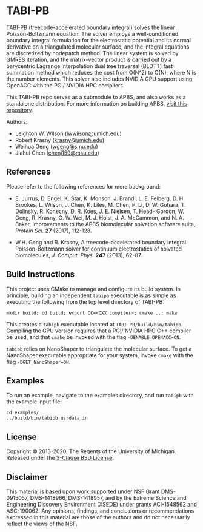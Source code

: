 # TABI-PB
TABI-PB (treecode-accelerated boundary integral) solves the linear Poisson-Boltzmann equation. The solver employs a well-conditioned boundary integral formulation for the electrostatic potential and its normal derivative on a triangulated molecular surface, and the integral equations are discretized by nodepatch method. The linear system is solved by GMRES iteration, and the matrix-vector product is carried out by a barycentric Lagrange interpolation dual tree traversal (BLDTT) fast summation method which reduces the cost from O(N^2) to O(N), where N is the number elements. This solver also includes NVIDIA GPU support using OpenACC with the PGI/ NVIDIA HPC compilers.

This TABI-PB repo serves as a submodule to APBS, and also works as a standalone distribution. For more information on building APBS, [visit this repository](https://apbs.readthedocs.io/en/latest/).

   Authors:  
   - Leighton W. Wilson  (lwwilson@umich.edu) 
   - Robert Krasny  (krasny@umich.edu) 
   - Weihua Geng  (wgeng@smu.edu)
   - Jiahui Chen  (chenj159@msu.edu)


## References
Please refer to the following references for more background:

  - E. Jurrus, D. Engel, K. Star, K. Monson, J. Brandi, L. E. Felberg, D. H. Brookes, L. Wilson, J. Chen, K. Liles, M. Chen, P. Li, D. W. Gohara, T. Dolinsky, R. Konecny, D. R. Koes, J. E. Nielsen, T. Head- Gordon, W. Geng, R. Krasny, G. W. Wei, M. J. Holst, J. A. McCammon, and N. A. Baker, Improvements to the APBS biomolecular solvation software suite, _Protein Sci._ __27__ (2017), 112-128.
   
  - W.H. Geng and R. Krasny, A treecode-accelerated boundary integral Poisson-Boltzmann solver for continuum electrostatics of solvated biomolecules, _J. Comput. Phys._ __247__ (2013), 62-87.


## Build Instructions

This project uses CMake to manage and configure its build system. In principle, 
building an independent `tabipb` executable is as simple as executing the following 
from the top level directory of TABI-PB:

    mkdir build; cd build; export CC=<CXX compiler>; cmake ..; make

This creates a `tabipb` executable located at `TABI-PB/build/bin/tabipb`.
Compiling the GPU version requires that a PGI/ NVIDIA HPC C++ compiler be used, 
and that `cmake` be invoked with the flag `-DENABLE_OPENACC=ON`.

`tabipb` relies on NanoShaper to triangulate the molecular surface. To get a NanoShaper
executable appropriate for your system, invoke `cmake` with the flag `-DGET_NanoShaper=ON`.

## Examples

To run an example, navigate to the examples directory, and run `tabipb` with the 
example input file:
```
cd examples/
../build/bin/tabipb usrdata.in
```

## License
Copyright © 2013-2020, The Regents of the University of Michigan. Released under the [3-Clause BSD License](LICENSE.md).


## Disclaimer
This material is based upon work supported under NSF Grant DMS-0915057, DMS-1418966, DMS-1418957, and by the Extreme Science and Engineering Discovery Environment (XSEDE) under grants ACI-1548562 and ASC-190062. Any opinions, findings, and conclusions or recommendations expressed in this material are those of the authors and do not necessarily reflect the views of the NSF.
